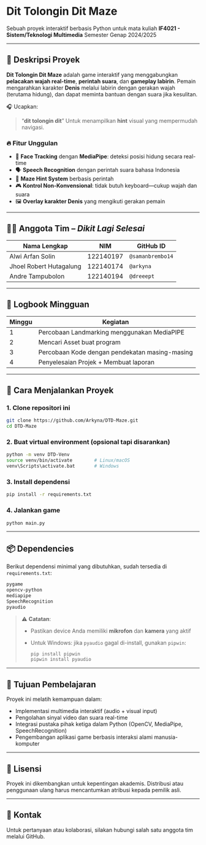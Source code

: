# Dit Tolongin Dit Maze

Sebuah proyek interaktif berbasis Python untuk mata kuliah **IF4021 - Sistem/Teknologi Multimedia**
Semester Genap 2024/2025

---

## 🧠 Deskripsi Proyek

**Dit Tolongin Dit Maze** adalah game interaktif yang menggabungkan **pelacakan wajah real-time**, **perintah suara**, dan **gameplay labirin**. Pemain mengarahkan karakter **Denis** melalui labirin dengan gerakan wajah (terutama hidung), dan dapat meminta bantuan dengan suara jika kesulitan.

🎧 Ucapkan:

> “**dit tolongin dit**”
> Untuk menampilkan **hint** visual yang mempermudah navigasi.

### 🔥 Fitur Unggulan

* 🎯 **Face Tracking** dengan **MediaPipe**: deteksi posisi hidung secara real-time
* 🗣️ **Speech Recognition** dengan perintah suara bahasa Indonesia
* 🧱 **Maze Hint System** berbasis perintah
* 🎮 **Kontrol Non-Konvensional**: tidak butuh keyboard—cukup wajah dan suara
* 🖼️ **Overlay karakter Denis** yang mengikuti gerakan pemain

---

## 👨‍💻 Anggota Tim – *Dikit Lagi Selesai*

| Nama Lengkap            | NIM       | GitHub ID        |
| ----------------------- | --------- | ---------------- |
| Alwi Arfan Solin        | 122140197 | `@samanbrembo14` |
| Jhoel Robert Hutagalung | 122140174 | `@arkyna`        |
| Andre Tampubolon        | 122140194 | `@dreeept`       |

---

## 📅 Logbook Mingguan

| Minggu | Kegiatan                                                        |
| ------ | --------------------------------------------------------------- |
| 1      | Percobaan Landmarking menggunakan MediaPIPE |
| 2      | Mencari Asset buat program |
| 3      | Percobaan Kode dengan pendekatan masing-masing |
| 4      | Penyelesaian Projek + Membuat laporan |

---

## 🚀 Cara Menjalankan Proyek

### 1. Clone repositori ini

```bash
git clone https://github.com/Arkyna/DTD-Maze.git
cd DTD-Maze
```

### 2. Buat virtual environment (opsional tapi disarankan)

```bash
python -m venv DTD-Venv
source venv/bin/activate        # Linux/macOS
venv\Scripts\activate.bat       # Windows
```

### 3. Install dependensi

```bash
pip install -r requirements.txt
```

### 4. Jalankan game

```bash
python main.py
```

---

## 📦 Dependencies

Berikut dependensi minimal yang dibutuhkan, sudah tersedia di `requirements.txt`:

```txt
pygame
opencv-python
mediapipe
SpeechRecognition
pyaudio
```

> ⚠️ **Catatan**:
>
> * Pastikan device Anda memiliki **mikrofon** dan **kamera** yang aktif
> * Untuk Windows: jika `pyaudio` gagal di-install, gunakan `pipwin`:
>
>   ```bash
>   pip install pipwin
>   pipwin install pyaudio
>   ```

---

## 🎯 Tujuan Pembelajaran

Proyek ini melatih kemampuan dalam:

* Implementasi multimedia interaktif (audio + visual input)
* Pengolahan sinyal video dan suara real-time
* Integrasi pustaka pihak ketiga dalam Python (OpenCV, MediaPipe, SpeechRecognition)
* Pengembangan aplikasi game berbasis interaksi alami manusia-komputer

---

## 🧠 Lisensi

Proyek ini dikembangkan untuk kepentingan akademis.
Distribusi atau penggunaan ulang harus mencantumkan atribusi kepada pemilik asli.

---

## 💬 Kontak

Untuk pertanyaan atau kolaborasi, silakan hubungi salah satu anggota tim melalui GitHub.
